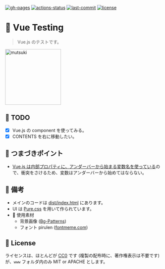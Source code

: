 [![gh-pages](https://img.shields.io/static/v1?label=GitHub+Pages&message=+&color=brightgreen&logo=github)](https://moyomogi.github.io/vue-testing/)
[![actions-status](https://github.com/moyomogi/vue-testing/actions/workflows/cd.yml/badge.svg)](https://github.com/moyomogi/vue-testing/actions/workflows/cd.yml)
[![last-commit](https://img.shields.io/github/last-commit/moyomogi/vue-testing)](https://github.com/moyomogi/vue-testing/commits/master)
[![license](https://img.shields.io/badge/license-CC0-blue)](https://creativecommons.org/publicdomain/zero/1.0/deed.ja)

# :christmas_tree: Vue Testing
> Vue.js のテストです。  

<img src="https://i.imgur.com/Be1TYrP.png" title="mutsuki" alt="mutsuki" width="180">  

## :memo: TODO
- [x] Vue.js の component を使ってみる。  
- [x] CONTENTS を右に移動したい。  

## :eyes: つまづきポイント
- [Vue.js は内部プロパティに、アンダーバーから始まる変数名を使っている](https://hafilog.com/vue-underscore-problem)ので、衝突をさけるため、変数はアンダーバーから始めてはならない。  

## :thought_balloon: 備考
- メインのコードは [dist/index.html](https://github.com/moyomogi/vue-testing/blob/master/dist/index.html) にあります。  
- UI は [Pure.css](https://purecss.io) を用いて作られています。  
- :art: 使用素材
  * 背景画像 ([Bg-Patterns](http://bg-patterns.com/?p=1975))  
  * フォント pirulen ([fontmeme.com](https://fontmeme.com/jfont/pirulen-font/))  

## :flags: License
ライセンスは、ほとんどが [CC0](https://creativecommons.org/publicdomain/zero/1.0/deed.ja) です (複製の配布時に、著作権表示は不要です) が、`www` フォルダ内のみ MIT or APACHE とします。  
